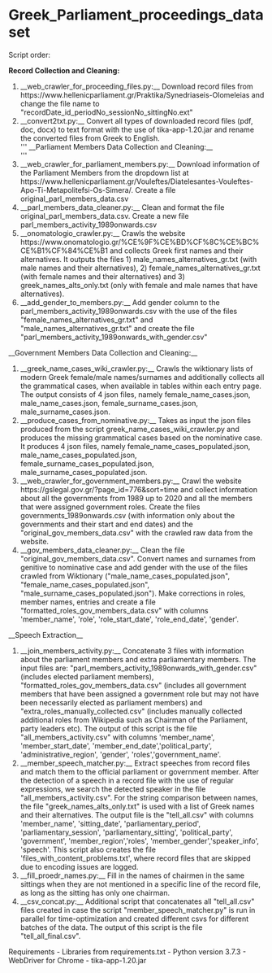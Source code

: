 # Greek_Parliament_proceedings_dataset

Script order:

__Record Collection and Cleaning:__<br />
<ol>
    <li>__web_crawler_for_proceeding_files.py:__ Download record files from https://www.hellenicparliament.gr/Praktika/Synedriaseis-Olomeleias and change the file name to "recordDate_id_periodNo_sessionNo_sittingNo.ext"</li> 
    <li>__convert2txt.py:__ Convert all types of downloaded record files (pdf, doc, docx) to text format with the use of tika-app-1.20.jar and rename the converted files from Greek to English.<br /></li>
'''
__Parliament Members Data Collection and Cleaning:__<br />
'''
    <li>__web_crawler_for_parliament_members.py:__ Download information of the Parliament Members from the dropdown list at https://www.hellenicparliament.gr/Vouleftes/Diatelesantes-Vouleftes-Apo-Ti-Metapolitefsi-Os-Simera/. Create a file original_parl_members_data.csv<br /></li> 
    <li>__parl_members_data_cleaner.py:__ Clean and format the file original_parl_members_data.csv. Create a new file parl_members_activity_1989onwards.csv<br /></li>
    <li>__onomatologio_crawler.py:__ Crawls the website https://www.onomatologio.gr/%CE%9F%CE%BD%CF%8C%CE%BC%CE%B1%CF%84%CE%B1 and collects Greek first names and their alternatives. It outputs the files 1) male_names_alternatives_gr.txt (with male names and their alternatives), 2) female_names_alternatives_gr.txt (with female names and their alternatives) and 3) greek_names_alts_only.txt (only with female and male names that have alternatives).<br /></li>
    <li>__add_gender_to_members.py:__ Add gender column to the parl_members_activity_1989onwards.csv with the use of the files "female_names_alternatives_gr.txt" and "male_names_alternatives_gr.txt" and create the file "parl_members_activity_1989onwards_with_gender.csv"<br /></li>
</ol>
__Government Members Data Collection and Cleaning:__<br />
<ol>
    <li>__greek_name_cases_wiki_crawler.py:__ Crawls the wiktionary lists of modern Greek female/male names/surnames and additionally collects all the grammatical cases, when available in tables within each entry page. The output consists of 4 json files, namely female_name_cases.json, male_name_cases.json, female_surname_cases.json, male_surname_cases.json.<br /></li>
    <li>__produce_cases_from_nominative.py:__ Takes as input the json files produced from the script greek_name_cases_wiki_crawler.py and produces the missing grammatical cases based on the nominative case. It produces 4 json files, namely female_name_cases_populated.json, male_name_cases_populated.json, female_surname_cases_populated.json, male_surname_cases_populated.json.<br /></li>
    <li>__web_crawler_for_government_members.py:__ Crawl the website https://gslegal.gov.gr/?page_id=776&sort=time and collect information about all the governments from 1989 up to 2020 and all the members that were assigned government roles. Create the files governments_1989onwards.csv (with information only about the governments and their start and end dates) and the "original_gov_members_data.csv" with the crawled raw data from the website.<br /></li>
    <li>__gov_members_data_cleaner.py:__ Clean the file "original_gov_members_data.csv". Convert names and surnames from genitive to nominative case and add gender with the use of the files crawled from Wiktionary ("male_name_cases_populated.json", "female_name_cases_populated.json", "male_surname_cases_populated.json"). Make corrections in roles, member names, entries and create a file "formatted_roles_gov_members_data.csv" with columns 'member_name', 'role', 'role_start_date', 'role_end_date', 'gender'.<br /></li>
</ol>
__Speech Extraction__<br />
<ol>
    <li>__join_members_activity.py:__ Concatenate 3 files with information about the parliament members and extra parliamentary members. The input files are: "parl_members_activity_1989onwards_with_gender.csv" (includes elected parliament members), "formatted_roles_gov_members_data.csv" (includes all government members that have been assigned a government role but may not have been necessarily elected as parliament members) and "extra_roles_manually_collected.csv" (includes manually collected additional roles from Wikipedia such as Chairman of the Parliament, party leaders etc). The output of this script is the file "all_members_activity.csv" with columns 'member_name', 'member_start_date', 'member_end_date','political_party', 'administrative_region', 'gender', 'roles','government_name'.<br /></li>  
    <li>__member_speech_matcher.py:__ Extract speeches from record files and match them to the official parliament or government member. After the detection of a speech in a record file with the use of regular expressions, we search the detected speaker in the file "all_members_activity.csv". For the string comparison between names, the file "greek_names_alts_only.txt" is used with a list of Greek names and their alternatives. The output file is the "tell_all.csv" with columns 'member_name', 'sitting_date', 'parliamentary_period', 'parliamentary_session', 'parliamentary_sitting', 'political_party', 'government', 'member_region','roles', 'member_gender','speaker_info', 'speech'. This script also creates the file 'files_with_content_problems.txt', where record files that are skipped due to encoding issues are logged.<br /></li>
    <li>__fill_proedr_names.py:__ Fill in the names of chairmen in the same sittings when they are not mentioned in a specific line of the record file, as long as the sitting has only one chairman.<br /></li>
    <li>__csv_concat.py:__ Additional script that concatenates all "tell_all.csv" files created in case the script "member_speech_matcher.py" is run in parallel for time-optimization and created different csvs for different batches of the data. The output of this script is the file "tell_all_final.csv".<br /></li>
</ol>
Requirements
- Libraries from requirements.txt
- Python version 3.7.3
- WebDriver for Chrome
- tika-app-1.20.jar